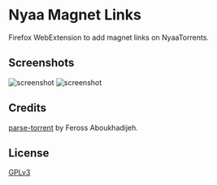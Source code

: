# Nyaa Magnet Links
Firefox WebExtension to add magnet links on NyaaTorrents.

## Screenshots

![screenshot](https://files.catbox.moe/yorzvn.png)
![screenshot](https://files.catbox.moe/gf2nq0.png)

## Credits

[parse-torrent](https://github.com/feross/parse-torrent) by Feross Aboukhadijeh.

## License

[GPLv3](https://github.com/Niamor/nyaa-magnet-links/blob/master/LICENSE)
